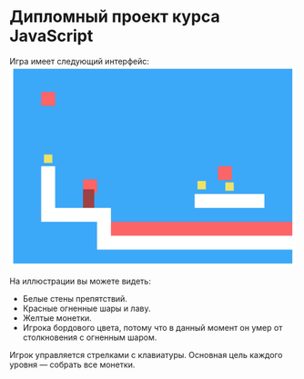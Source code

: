 # Дипломный проект курса JavaScript

Игра имеет следующий интерфейс:
![Внешний вид игры](./js-game-1.4.1/res/preview.png)

На иллюстрации вы можете видеть:
- Белые стены препятствий.
- Красные огненные шары и лаву.
- Желтые монетки.
- Игрока бордового цвета, потому что в данный момент он умер от столкновения с огненным шаром.

Игрок управляется стрелками с клавиатуры. Основная цель каждого уровня — собрать все монетки.